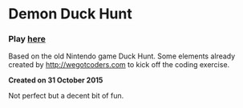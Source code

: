 Demon Duck Hunt
=========

### Play [here](http://adammisrahi.com/demon_duck_hunt)

Based on the old Nintendo game Duck Hunt. Some elements already created by http://wegotcoders.com to kick off the coding exercise.

**Created on 31 October 2015**

Not perfect but a decent bit of fun.
